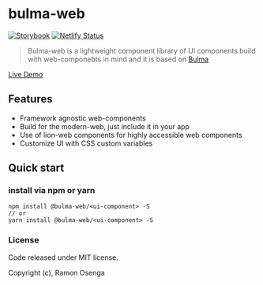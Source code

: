 # bulma-web
[![Storybook](https://cdn.jsdelivr.net/gh/storybookjs/brand@master/badge/badge-storybook.svg)](https://bulma-web.netlify.app/)
[![Netlify Status](https://api.netlify.com/api/v1/badges/e013fb38-9c2b-4c16-b90e-59a9b985ae70/deploy-status)](https://app.netlify.com/sites/bulma-web/deploys)

> Bulma-web is a lightweight component library of UI components build with web-componebts in mind and it is based on [Bulma](https://bulma.io)

[Live Demo](https://bulma-web.netlify.app/)

## Features
* Framework agnostic web-components
* Build for the modern-web, just include it in your app
* Use of lion-web components for highly accessible web components
* Customize UI with CSS custom variables

## Quick start

### install via npm or yarn
```
npm install @bulma-web/<ui-component> -S
// or
yarn install @bulma-web/<ui-component> -S
```


### License
Code released under MIT license.

Copyright (c), Ramon Osenga
